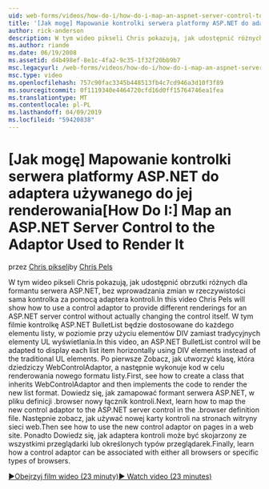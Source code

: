 ```yaml
---
uid: web-forms/videos/how-do-i/how-do-i-map-an-aspnet-server-control-to-the-adaptor-used-to-render-it
title: '[Jak mogę] Mapowanie kontrolki serwera platformy ASP.NET do adaptera używanego do jej renderowania | Dokumentacja firmy Microsoft'
author: rick-anderson
description: W tym wideo pikseli Chris pokazują, jak udostępnić różnych obrzutki dla formantu serwera ASP.NET bez wprowadzania zmian w rzeczywistości c za pomocą adaptera formantu...
ms.author: riande
ms.date: 06/19/2008
ms.assetid: d4b498ef-8e1c-4fa2-9c35-1f32f20bb9b7
msc.legacyurl: /web-forms/videos/how-do-i/how-do-i-map-an-aspnet-server-control-to-the-adaptor-used-to-render-it
msc.type: video
ms.openlocfilehash: 757c90fac3345b448513fb4c7cd946a3d10f3f89
ms.sourcegitcommit: 0f1119340e4464720cfd16d0ff15764746ea1fea
ms.translationtype: MT
ms.contentlocale: pl-PL
ms.lasthandoff: 04/09/2019
ms.locfileid: "59420838"
---
```

# <a name="how-do-i-map-an-aspnet-server-control-to-the-adaptor-used-to-render-it"></a><span data-ttu-id="a5dd1-103">[Jak mogę] Mapowanie kontrolki serwera platformy ASP.NET do adaptera używanego do jej renderowania</span><span class="sxs-lookup"><span data-stu-id="a5dd1-103">[How Do I:] Map an ASP.NET Server Control to the Adaptor Used to Render It</span></span>

<span data-ttu-id="a5dd1-104">przez [Chris pikseli](https://twitter.com/chrispels)</span><span class="sxs-lookup"><span data-stu-id="a5dd1-104">by [Chris Pels](https://twitter.com/chrispels)</span></span>

<span data-ttu-id="a5dd1-105">W tym wideo pikseli Chris pokazują, jak udostępnić obrzutki różnych dla formantu serwera ASP.NET, bez wprowadzania zmian w rzeczywistości sama kontrolka za pomocą adaptera kontroli.</span><span class="sxs-lookup"><span data-stu-id="a5dd1-105">In this video Chris Pels will show how to use a control adaptor to provide different renderings for an ASP.NET server control without actually changing the control itself.</span></span> <span data-ttu-id="a5dd1-106">W tym filmie kontrolkę ASP.NET BulletList będzie dostosowane do każdego elementu listy, w poziomie przy użyciu elementów DIV zamiast tradycyjnych elementy UL wyświetlania.</span><span class="sxs-lookup"><span data-stu-id="a5dd1-106">In this video, an ASP.NET BulletList control will be adapted to display each list item horizontally using DIV elements instead of the traditional UL elements.</span></span> <span data-ttu-id="a5dd1-107">Po pierwsze Zobacz, jak utworzyć klasę, która dziedziczy WebControlAdaptor, a następnie wykonuje kod w celu renderowania nowego formatu listy.</span><span class="sxs-lookup"><span data-stu-id="a5dd1-107">First, see how to create a class that inherits WebControlAdaptor and then implements the code to render the new list format.</span></span> <span data-ttu-id="a5dd1-108">Dowiedz się, jak zamapować formant serwera ASP.NET, w pliku definicji .browser nowy łącznik kontroli.</span><span class="sxs-lookup"><span data-stu-id="a5dd1-108">Next, learn how to map the new control adaptor to the ASP.NET server control in the .browser definition file.</span></span> <span data-ttu-id="a5dd1-109">Następnie zobacz, jak używać nowej karty kontroli na stronach witryny sieci web.</span><span class="sxs-lookup"><span data-stu-id="a5dd1-109">Then see how to use the new control adaptor on pages in a web site.</span></span> <span data-ttu-id="a5dd1-110">Ponadto Dowiedz się, jak adaptera kontroli może być skojarzony ze wszystkimi przeglądarki lub określonych typów przeglądarek.</span><span class="sxs-lookup"><span data-stu-id="a5dd1-110">Finally, learn how a control adaptor can be associated with either all browsers or specific types of browsers.</span></span>

[<span data-ttu-id="a5dd1-111">&#9654;Obejrzyj film wideo (23 minuty)</span><span class="sxs-lookup"><span data-stu-id="a5dd1-111">&#9654; Watch video (23 minutes)</span></span>](https://channel9.msdn.com/Blogs/ASP-NET-Site-Videos/how-do-i-map-an-aspnet-server-control-to-the-adaptor-used-to-render-it)
